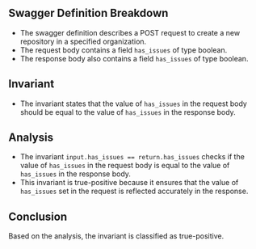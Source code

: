 ## Swagger Definition Breakdown
- The swagger definition describes a POST request to create a new repository in a specified organization.
- The request body contains a field `has_issues` of type boolean.
- The response body also contains a field `has_issues` of type boolean.

## Invariant
- The invariant states that the value of `has_issues` in the request body should be equal to the value of `has_issues` in the response body.

## Analysis
- The invariant `input.has_issues == return.has_issues` checks if the value of `has_issues` in the request body is equal to the value of `has_issues` in the response body.
- This invariant is true-positive because it ensures that the value of `has_issues` set in the request is reflected accurately in the response.

## Conclusion
Based on the analysis, the invariant is classified as true-positive.
